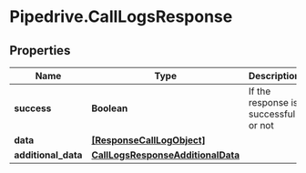 # Pipedrive.CallLogsResponse

## Properties

Name | Type | Description | Notes
------------ | ------------- | ------------- | -------------
**success** | **Boolean** | If the response is successful or not | [optional] 
**data** | [**[ResponseCallLogObject]**](ResponseCallLogObject.md) |  | [optional] 
**additional_data** | [**CallLogsResponseAdditionalData**](CallLogsResponseAdditionalData.md) |  | [optional] 


